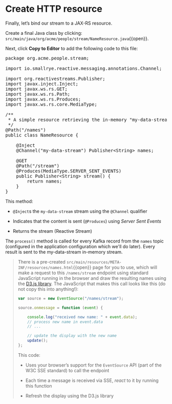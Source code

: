 # Create HTTP resource

Finally, let’s bind our stream to a JAX-RS resource.

Create a final Java class by clicking: `src/main/java/org/acme/people/stream/NameResource.java`{{open}}.

Next, click **Copy to Editor** to add the following code to this file:

<pre class="file" data-filename="./src/main/java/org/acme/people/stream/NameResource.java" data-target="replace">
package org.acme.people.stream;

import io.smallrye.reactive.messaging.annotations.Channel;

import org.reactivestreams.Publisher;
import javax.inject.Inject;
import javax.ws.rs.GET;
import javax.ws.rs.Path;
import javax.ws.rs.Produces;
import javax.ws.rs.core.MediaType;

/**
 * A simple resource retrieving the in-memory "my-data-stream" and sending the items as server-sent events.
 */
@Path("/names")
public class NameResource {

    @Inject
    @Channel("my-data-stream") Publisher&lt;String&gt; names;

    @GET
    @Path("/stream")
    @Produces(MediaType.SERVER_SENT_EVENTS)
    public Publisher&lt;String&gt; stream() {
        return names;
    }
}
</pre>

This method:

  - `@Inject`s the `my-data-stream` stream using the `@Channel` qualifier

  - Indicates that the content is sent (`@Produces`) using *Server Sent Events*

  - Returns the stream (Reactive Stream)

The `process()` method is called for every Kafka record from the `names` topic (configured in the application
configuration which we'll do later). Every result is sent to the my-data-stream in-memory stream.

> There is a pre-created `src/main/resources/META-INF/resources/names.html`{{open}} page for you to use,
> which will make a request to this `/names/stream` endpoint using standard JavaScript running in the browser and draw
> the resulting names using the [D3.js library](https://d3js.org/). The JavaScript that makes this call looks like this
> (do not copy this into anything\!):
>
> ```javascript
> var source = new EventSource("/names/stream");
>
> source.onmessage = function (event) {
>
>     console.log("received new name: " + event.data);
>     // process new name in event.data
>     // ...
>
>     // update the display with the new name
>     update();
> };
> ```
>  This code:
>
>   - Uses your browser’s support for the `EventSource` API (part of the W3C SSE standard) to call the endpoint
>
>   - Each time a message is received via SSE, *react* to it by running this function
>
>   - Refresh the display using the D3.js library
